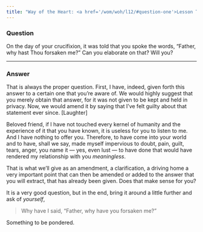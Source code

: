 ```yaml
---
title: "Way of the Heart: <a href='/wom/woh/l12/#question-one'>Lesson Twelve</a> - <small>Question One</small>"
---
```


### Question

On the day of your crucifixion, it was told that you spoke the words,
“Father, why hast Thou forsaken me?” Can you elaborate on that? Will
you?

---

### Answer

That is always the proper question. First, I have, indeed, given
forth this answer to a certain one that you’re aware of. We would highly
suggest that you merely obtain that answer, for it was not given to be
kept and held in privacy. Now, we would amend it by saying that I’ve
felt guilty about that statement ever since. [Laughter]

Beloved friend, if I have not touched every kernel of humanity and the
experience of it that you have known, it is useless for you to listen to
me. And I have nothing to offer you. Therefore, to have come into your
world and to have, shall we say, made myself impervious to doubt, pain,
guilt, tears, anger, you name it — yes, even lust — to have done that
would have rendered my relationship with you *meaningless*.

That is what we’ll give as an amendment, a clarification, a driving home
a very important point that can then be amended or added to the answer
that you will extract, that has already been given. Does that make sense
for you?

It is a very good question, but in the end, bring it around a little
further and ask of *yourself*,

> Why have I said, “Father, why have you forsaken me?”

Something to be pondered.

